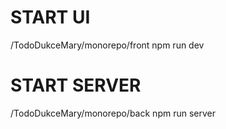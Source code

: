 # START UI

/TodoDukceMary/monorepo/front
npm run dev

# START SERVER

/TodoDukceMary/monorepo/back
npm run server
